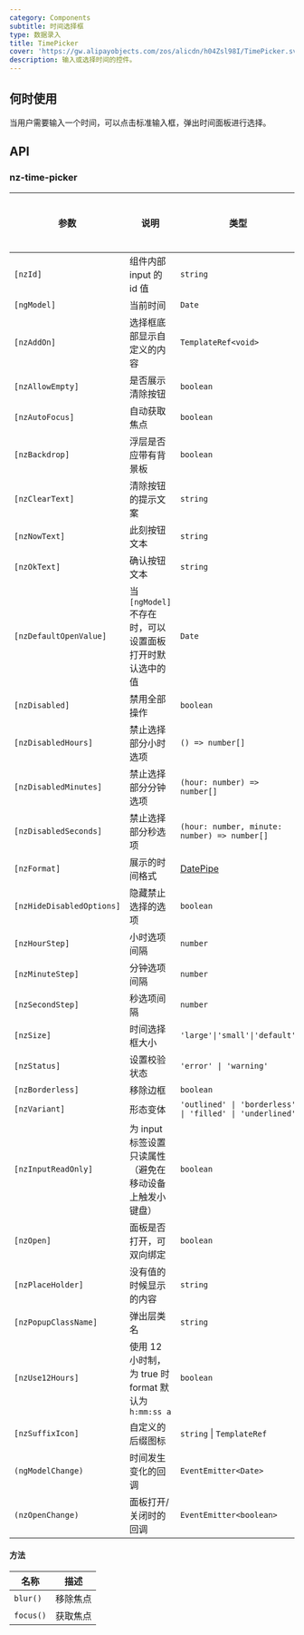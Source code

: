 ```yaml
---
category: Components
subtitle: 时间选择框
type: 数据录入
title: TimePicker
cover: 'https://gw.alipayobjects.com/zos/alicdn/h04Zsl98I/TimePicker.svg'
description: 输入或选择时间的控件。
---
```



## 何时使用

当用户需要输入一个时间，可以点击标准输入框，弹出时间面板进行选择。


## API

### nz-time-picker

| 参数                        | 说明                                       | 类型                                                       | 默认值          | 全局配置 |
|---------------------------|------------------------------------------|----------------------------------------------------------|--------------|------|
| `[nzId]`                  | 组件内部 input 的 id 值                        | `string`                                                 | -            |
| `[ngModel]`               | 当前时间                                     | `Date`                                                   | -            |
| `[nzAddOn]`               | 选择框底部显示自定义的内容                            | `TemplateRef<void>`                                      | -            |
| `[nzAllowEmpty]`          | 是否展示清除按钮                                 | `boolean`                                                | `true`       | ✅    |
| `[nzAutoFocus]`           | 自动获取焦点                                   | `boolean`                                                | `false`      |
| `[nzBackdrop]`            | 浮层是否应带有背景板                               | `boolean`                                                | `false`      |
| `[nzClearText]`           | 清除按钮的提示文案                                | `string`                                                 | `'clear'`    | ✅    |
| `[nzNowText]`             | 此刻按钮文本                                   | `string`                                                 | `"此刻"`       | ✅    |
| `[nzOkText]`              | 确认按钮文本                                   | `string`                                                 | `"确定"`       | ✅    |
| `[nzDefaultOpenValue]`    | 当 `[ngModel]` 不存在时，可以设置面板打开时默认选中的值       | `Date`                                                   | `new Date()` |
| `[nzDisabled]`            | 禁用全部操作                                   | `boolean`                                                | `false`      |
| `[nzDisabledHours]`       | 禁止选择部分小时选项                               | `() => number[]`                                         | -            |
| `[nzDisabledMinutes]`     | 禁止选择部分分钟选项                               | `(hour: number) => number[]`                             | -            |
| `[nzDisabledSeconds]`     | 禁止选择部分秒选项                                | `(hour: number, minute: number) => number[]`             | -            |
| `[nzFormat]`              | 展示的时间格式                                  | [DatePipe](https://angular.cn/api/common/DatePipe)       | `"HH:mm:ss"` | ✅    |
| `[nzHideDisabledOptions]` | 隐藏禁止选择的选项                                | `boolean`                                                | `false`      |
| `[nzHourStep]`            | 小时选项间隔                                   | `number`                                                 | `1`          | ✅    |
| `[nzMinuteStep]`          | 分钟选项间隔                                   | `number`                                                 | `1`          | ✅    |
| `[nzSecondStep]`          | 秒选项间隔                                    | `number`                                                 | `1`          | ✅    |
| `[nzSize]`                | 时间选择框大小                                  | `'large'\|'small'\|'default'`                            | `'default'`  |
| `[nzStatus]`              | 设置校验状态                                   | `'error' \| 'warning'`                                   | -            |
| `[nzBorderless]`          | 移除边框                                     | `boolean`                                                | `false`      | -    |
| `[nzVariant]`             | 形态变体                                     | `'outlined' \| 'borderless' \| 'filled' \| 'underlined'` | `outlined`   | ✅    |
| `[nzInputReadOnly]`       | 为 input 标签设置只读属性（避免在移动设备上触发小键盘）          | `boolean`                                                | `false`      | -    |
| `[nzOpen]`                | 面板是否打开，可双向绑定                             | `boolean`                                                | `false`      |
| `[nzPlaceHolder]`         | 没有值的时候显示的内容                              | `string`                                                 | `"请选择时间"`    |
| `[nzPopupClassName]`      | 弹出层类名                                    | `string`                                                 | `''`         | ✅    |
| `[nzUse12Hours]`          | 使用 12 小时制，为 true 时 format 默认为`h:mm:ss a` | `boolean`                                                | `false`      | ✅    |
| `[nzSuffixIcon]`          | 自定义的后缀图标                                 | `string` \| `TemplateRef`                                | -            | ✅    |
| `(ngModelChange)`         | 时间发生变化的回调                                | `EventEmitter<Date>`                                     | -            |
| `(nzOpenChange)`          | 面板打开/关闭时的回调                              | `EventEmitter<boolean>`                                  | -            |

#### 方法

| 名称      | 描述     |
| --------- | -------- |
| `blur()`  | 移除焦点 |
| `focus()` | 获取焦点 |
